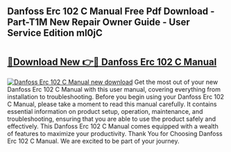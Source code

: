 ## Danfoss Erc 102 C Manual Free Pdf Download - Part-T1M New Repair Owner Guide - User Service Edition ml0jC

# <h2><a href="http://cf12498.oget.top/?id=Danfoss+Erc+102+C+Manual">🔗Download New 👉🔴 Danfoss Erc 102 C Manual</a></h2>

[![Danfoss Erc 102 C Manual new download](https://i.imgur.com/5g1atiW.png)](http://cf12498.oget.top/?id=Danfoss+Erc+102+C+Manual)
Get the most out of your new Danfoss Erc 102 C Manual with this user manual, covering everything from installation to troubleshooting. Before you begin using your Danfoss Erc 102 C Manual, please take a moment to read this manual carefully. It contains essential information on product setup, operation, maintenance, and troubleshooting, ensuring that you are able to use the product safely and effectively. This Danfoss Erc 102 C Manual comes equipped with a wealth of features to maximize your productivity. Thank You for Choosing Danfoss Erc 102 C Manual. We are excited to be part of your journey.
